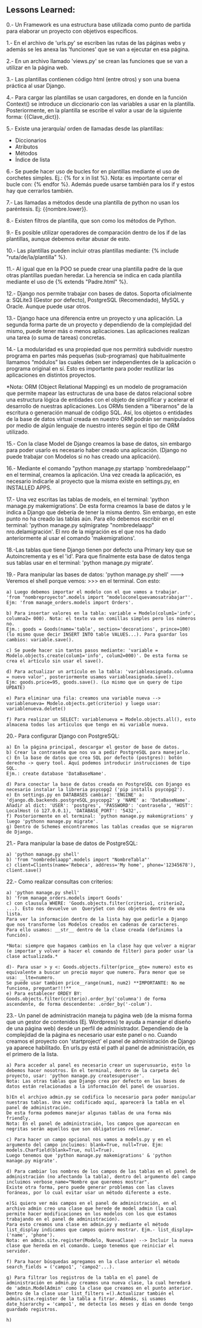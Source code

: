 ## Lessons Learned:

0.- Un Framework es una estructura base utilizada como punto de partida para elaborar un proyecto con objetivos específicos.

1.- En el archivo de 'urls.py' se escriben las rutas de las páginas webs y además se les anexa las 'funciones' que se van a ejecutar en esa página.

2.- En un archivo llamado 'views.py' se crean las funciones que se van a utilizar en la página web.

3.- Las plantillas contienen código html (entre otros) y son una buena práctica al usar Django.

4.- Para cargar las plantillas se usan cargadores, en donde en la función Context() se introduce un diccionario con las variables a usar en la plantilla.
Posteriormente, en la plantilla se escribe el valor a usar de la siguiente forma: {{Clave_dict}}.

5.- Existe una jerarquía/ orden de llamadas desde las plantillas:
    
- Diccionarios
- Atributos
- Métodos
- Índice de lista

6.- Se puede hacer uso de bucles for en plantillas mediante el uso de corchetes simples. Ej.: {% for x in list %}.
Nota: es importante cerrar el bucle con: {% endfor %}. Además puede usarse también para los if y estos hay que cerrarlos también.

7.- Las llamadas a métodos desde una plantilla de python no usan los paréntesis. Ej: {{nombre.lower}}.

8.- Existen filtros de plantilla, que son como los métodos de Python.

9.- Es posible utilizar operadores de comparación dentro de los if de las plantillas, aunque debemos evitar abusar de esto.

10.- Las plantillas pueden incluir otras plantillas mediante: {% include "ruta/de/la/plantilla" %}.

11.- Al igual que en la POO se puede crear una plantilla padre de la que otras plantillas puedan heredar. La herencia se indica en cada 
plantilla mediante el uso de {% extends "Padre.html" %}.

12.- Django nos permite trabajar con bases de datos. Soporta oficialmente a: SQLite3 (Gestor por defecto), PostgreSQL (Recomendado), MySQL y Oracle.
Aunque puede usar otros.

13.- Django hace una diferencia entre un proyecto y una aplicación. La segunda forma parte de un proyecto y dependiendo de la complejidad del mismo,
puede tener más o menos aplicaciones. Las aplicaciones realizan una tarea (o suma de tareas) concretas.

14.- La modularidad es una propiedad que nos permitirá subdividir nuestro programa en partes más pequeñas (sub-programas) que habitualmente 
llamamos “módulos” las cuales deben ser independientes de la aplicación o programa original en sí. Esto es importante para poder reutilizar las aplicaciones en
distintos proyectos.

*Nota: ORM (Object Relational Mapping) es un modelo de programación que permite mapear las estructuras de una base de datos relacional sobre una estructura lógica de entidades con el objeto de simplificar y acelerar el desarrollo de nuestras aplicaciones.
Los ORMs tienden a “liberarnos” de la escritura o generación manual de código SQL. Así, los objetos o entidades de la base de datos virtual creada en nuestro ORM podrán ser manipulados por medio de algún lenguaje de nuestro interés según el tipo de ORM utilizado.

15.- Con la clase Model de Django creamos la base de datos, sin embargo para poder usarlo es necesario haber creado una aplicación.
(Django no puede trabajar con Modelos si no has creado una aplicación).

16.- Mediante el comando "python manage.py startapp 'nombredelaapp'" en el terminal, creamos la aplicación. Una vez creada la aplicación,
es necesario indicarle al proyecto que la misma existe en settings.py, en INSTALLED APPS.

17.- Una vez escritas las tablas de models, en el terminal: 'python manage.py makemigrations'. De esta forma creamos la base de datos y le indica a Django que debería de tener la misma dentro.
Sin embargo, en este punto no ha creado las tablas aún. Para ello debemos escribir en el terminal: 'python manage.py sqlmigratep "nombredelaapp" nro.delamigración'. El nro de la migración es el que nos ha dado anteriormente al usar
el comando 'makemigrations'.

18.-Las tablas que tiene Django tienen por defecto una Primary key que se Autoincrementa y es el 'id'. Para que finalmente esta base de datos tenga sus tablas usar en el terminal: 'python manage.py migrate'.

19.- Para manipular las bases de datos: 'python manage.py shell' ---> Veremos el shell porque vemos: >>> en el terminal. Con esto:

    a) Luego debemos importar el modelo con el que vamos a trabajar.
    'from "nombreproyecto".models import "modeloconelquevamosatrabajar"'. Ejm: 'from manage_orders.models import Orders'.

    b) Para insertar valores en la tabla: variable = Modelo(colum1='info', columna2= 000). Nota: el texto va en comillas simples pero los números no.
    Ejm.: goods = Goods(name='table', section='decorations', prince=100) (lo mismo quue decir INSERT INTO table VALUES...). Para guardar los cambios: variable.save().

    c) Se puede hacer sin tantos pasos mediante: 'variable = Modelo.objects.create(colum1='info', colum2=000)'. De esta forma se crea el artículo sin usar el save().

    d) Para actualizar un artículo en la tabla: 'variableasignada.columna = nuevo valor', posteriormente usamos variableasignada.save().
    Ejm: goods.price=95, goods.save(). (Lo mismo que un query de tipo UPDATE)
    
    e) Para eliminar una fila: creamos una variable nueva --> variablenueva= Modelo.objects.get(criterio) y luego usar: variablenueva.delete()
    
    f) Para realizar un SELECT: variablenueva = Modelo.objects.all(), esto almacena todos los artículos que tengo en mi variable nueva.
    
20.- Para configurar Django con PostgreSQL:

    a) En la página principal, descargar el gestor de base de datos.
    b) Crear la contraseña que nos va a pedir PostgreSQL para manejarlo.
    c) En la base de datos que crea SQL por defecto (postgres): botón derecho -> query tool. Aquí podemos introducir instrucciones de tipo SQL.
    Ejm.: create database 'DataBaseName'.
    
    d) Para conectar la base de datos creada en PostgreSQL con Django es necesario instalar la libreria psycopg2 ('pip installs psycopg2').
    e) En settings.py en DATABASES cambiar: 'ENGINE' a: 'django.db.backends.postgreSQL_psycopg2' y 'NAME' a: 'DataBaseName'.
    Añadir al dict: 'USER': 'postgres', 'PASSWORD': 'contraseña', 'HOST': LocalHost (ó 127.0.0.1), 'DATABASE_PORT': '5432',.
    f) Posteriormente en el terminal: 'python manage.py makemigrations' y luego 'pythonn manage.py migrate'.
    g) Dentro de Schemes encontraremos las tablas creadas que se migraron de Django.

21.- Para manipular la base de datos de PostgreSQL:

    a) 'python manage.py shell'
    b) 'from "nombredelaapp".models import "NombreTabla"'
    c) client=Clients(name='Rebeca', address='My home', phone='12345678'), client.save()

22.- Como realizar consultas con criterios:
    
    a) 'python manage.py shell'
    b) 'from manage_orders.models import Goods'
    c) con clausula WHERE: 'Goods.objects.filter(criterio1, criterio2, ...). Esto nos devuelve un  QuerySet con dos objetos dentro de una lista.
    Para ver la información dentro de la lista hay que pedirle a Django que nos transforme los Modelos creados en cadenas de caracteres. 
    Para ello usamos: __str__ dentro de la clase creada (definimos la función).
    
    *Nota: siempre que hagamos cambios en la clase hay que volver a migrar (e importar y volver a hacer el comando de filter) para poder usar la clase actualizada.*
    
    d)- Para usar > y <: Goods.objects.filter(price__gte= numero) esto es equivalente a buscar un precio mayor que numero. Para menor que se usa: __lte=numero.
    Se puede usar tambien price__range(num1, num2) **IMPORTANTE: No me funciona, preguntar!!!**
    e) Para establecer ORDEY BY: Goods.objects.filter(criterio).order_by('columna') de forma ascendente, de forma descendente: .order_by('-colum').

23.- Un panel de administración maneja tu página web (de la misma forma que un gestor de contenidos (Ej. Wordpress) te ayuda a manejar el diseño de una página web)
desde un perfil de administrador. Dependiendo de la complejidad de la página es necesario usar este panel o no. Cuando creamos el proyecto con 'startproject' el panel de administración
de Django ya aparece habilitado. En urls.py está el path al panel de administración, es el primero de la lista.

    a) Para acceder al panel es necesario crear un superusuario, esto lo debemos hacer nosotros. En el terminal, dentro de la carpeta del proyecto, usar: 'python manage.py createsuperuser'.
    Nota: Las otras tablas que Django crea por defecto en las bases de datos están relacionadas a la información del panel de usuarios.

    b)En el archivo admin.py se codifica lo necesario para poder manipular nuestras tablas. Una vez codificado aquí, aparecerá la tabla en el panel de administración.
    De esta forma podemos manejar algunas tablas de una forma más friendly. 
    Nota: En el panel de administración, los campos que aparezcan en negritas serán aquellos que son obligatorios rellenar.

    c) Para hacer un campo opcional nos vamos a models.py y en el argumento del campo incluimos: blank=True, null=True. Ejm: models.CharField(blank=True, null=True).
    Luego tenemos que 'python manage.py makemigrations' & 'python manage.py migrate'.

    d) Para cambiar los nombres de los campos de las tablas en el panel de administración (no afectando la tabla), dentro del argumento del campo incluimos verbose_name="Nombre que queremos mostrar".
    Existe otra forma, pero puede generar problemas con las claves foráneas, por lo cual evitar usar un método diferente a este. 

    e)Si quiero ver más campos en el panel de administración, en el archivo admin creo una clase que herede de model admin (la cual permite hacer modificaciones en los modelos con los que estamos trabajando en el panel de administración).
    Para esto creamos una clase en admin.py y mediante el método list_display indicamos que campos quiero mostrar. Ejm.- list_display=('name', 'phone').
    Nota: en admin.site.register(Modelo, NuevaClase) --> Incluir la nueva clase que hereda en el comando. Luego tenemos que reiniciar el servidor.

    f) Para hacer búsquedas agregamos en la clase anterior el método search_fields = ('campo1', 'campo2'...).

    g) Para filtrar los registros de la tabla en el panel de administración en admin.py creamos una nueva clase, la cual heredará de 'admin.ModelAdmin' como la clase que creamos en el punto anterior.
    Dentro de la clase usar list_filters =().Actualizar también el admin.site.register de la tabla a fitrar. Además, si usamos date_hierarchy = 'campo1', me detecta los meses y días en donde tengo guardado registros.

    h)